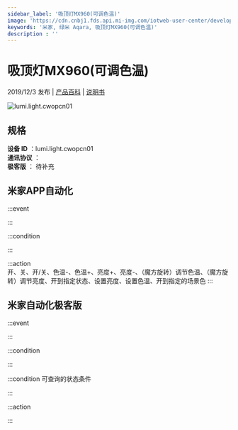 ```yaml
---
sidebar_label: '吸顶灯MX960(可调色温)'
image: 'https://cdn.cnbj1.fds.api.mi-img.com/iotweb-user-center/developer_1678870990062PQKrbBrW.png?GalaxyAccessKeyId=AKVGLQWBOVIRQ3XLEW&Expires=9223372036854775807&Signature=odz0NGLsT+qpBUlnTa4Agu87vH4='
keywords: '米家, 绿米 Aqara, 吸顶灯MX960(可调色温)'
description : ''
---
```

# 吸顶灯MX960(可调色温)

2019/12/3 发布 | [产品百科](https://home.mi.com/webapp/content/baike/product/index.html?model=lumi.light.cwopcn01/) | [说明书](https://home.mi.com/views/introduction.html?model=lumi.light.cwopcn01&region=cn)

![lumi.light.cwopcn01](https://cdn.cnbj1.fds.api.mi-img.com/iotweb-user-center/developer_1678870990062PQKrbBrW.png?GalaxyAccessKeyId=AKVGLQWBOVIRQ3XLEW&Expires=9223372036854775807&Signature=odz0NGLsT+qpBUlnTa4Agu87vH4=)

## 规格  
> 
**设备 ID** ：lumi.light.cwopcn01  
**通讯协议** ：  
**极客版**  ： 待补充 


## 米家APP自动化  

:::event  

:::

:::condition  

:::

:::action   
开、关、开/关、色温-、色温+、亮度+、亮度-、（魔方旋转）调节色温、（魔方旋转）调节亮度、开到指定状态、设置亮度、设置色温、开到指定的场景色
:::

## 米家自动化极客版  

:::event  

:::

:::condition  

:::

:::condition 可查询的状态条件  

:::

:::action  

:::

        

